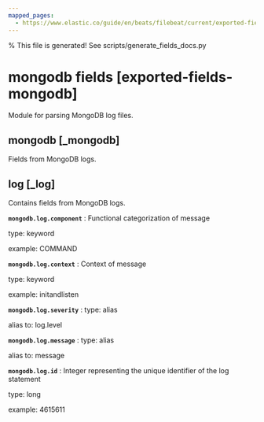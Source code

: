 ```yaml
---
mapped_pages:
  - https://www.elastic.co/guide/en/beats/filebeat/current/exported-fields-mongodb.html
---
```


% This file is generated! See scripts/generate_fields_docs.py

# mongodb fields [exported-fields-mongodb]

Module for parsing MongoDB log files.

## mongodb [_mongodb]

Fields from MongoDB logs.

## log [_log]

Contains fields from MongoDB logs.

**`mongodb.log.component`**
:   Functional categorization of message

type: keyword

example: COMMAND


**`mongodb.log.context`**
:   Context of message

type: keyword

example: initandlisten


**`mongodb.log.severity`**
:   type: alias

alias to: log.level


**`mongodb.log.message`**
:   type: alias

alias to: message


**`mongodb.log.id`**
:   Integer representing the unique identifier of the log statement

type: long

example: 4615611


